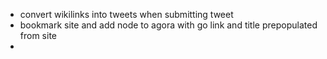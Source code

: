 - convert wikilinks into tweets when submitting tweet
- bookmark site and add node to agora with go link and title prepopulated from site
- 